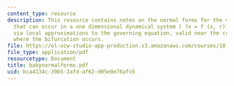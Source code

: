 ```yaml
---
content_type: resource
description: This resource contains notes on the normal forms for the various bifurcations
  that can occur in a one dimensional dynamical system ( ?x = f (x, r)) are derived
  via local approximations to the governing equation, valid near the critical values
  where the bifurcation occurs.
file: https://ol-ocw-studio-app-production.s3.amazonaws.com/courses/18-385j-nonlinear-dynamics-and-chaos-fall-2004/bca4134c39b52afdaf62d05e0e76afc6_babynormalforms.pdf
file_type: application/pdf
resourcetype: Document
title: babynormalforms.pdf
uid: bca4134c-39b5-2afd-af62-d05e0e76afc6
---
```

